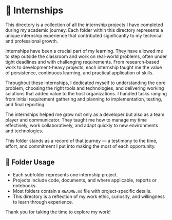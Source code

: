 
# 📂 Internships

This directory is a collection of all the internship projects I have completed during my academic journey. Each folder within this directory represents a unique internship experience that contributed significantly to my technical and professional growth.

Internships have been a crucial part of my learning. They have allowed me to step outside the classroom and work on real-world problems, often under tight deadlines and with challenging requirements. From research-based work to development-heavy projects, each internship taught me the value of persistence, continuous learning, and practical application of skills.

Throughout these internships, I dedicated myself to understanding the core problem, choosing the right tools and technologies, and delivering working solutions that added value to the host organizations. I handled tasks ranging from initial requirement gathering and planning to implementation, testing, and final reporting.

The internships helped me grow not only as a developer but also as a team player and communicator. They taught me how to manage my time effectively, work collaboratively, and adapt quickly to new environments and technologies.

This folder stands as a record of that journey — a testimony to the time, effort, and commitment I put into making the most of each opportunity.

## 📁 Folder Usage

- Each subfolder represents one internship project.
- Projects include code, documents, and where applicable, reports or notebooks.
- Most folders contain a `README.md` file with project-specific details.
- This directory is a reflection of my work ethic, curiosity, and willingness to learn through experience.

Thank you for taking the time to explore my work!
